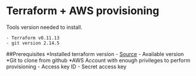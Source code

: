 # Terraform +  AWS provisioning

Tools version needed to install. 
```
- Terraform v0.11.13
- git version 2.14.5 
```

##Prerequisites
	*Installed terraform version - [Source](https://releases.hashicorp.com/terraform/) - Available version
	*Git to clone from github
	*AWS Account with enough privileges to perform provisioning
		- Access key ID
		- Secret access key

  



